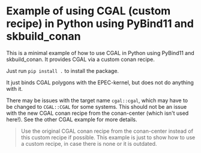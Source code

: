 # Example of using CGAL (custom recipe) in Python using PyBind11 and skbuild_conan

This is a minimal example of how to use CGAL in Python using PyBind11 and skbuild_conan.
It provides CGAL via a custom conan recipe.

Just run `pip install .` to install the package.

It just binds CGAL polygons with the EPEC-kernel, but does not do anything with it.

There may be issues with the target name `cgal::cgal`, which may have to be changed to `CGAL::CGAL` for some systems. This should not be an issue with the new CGAL conan recipe from the conan-center (which isn't used here!).
See the other  CGAL example for more details.

> Use the original CGAL conan recipe from the conan-center instead of this custom recipe if possible.
> This example is just to show how to use a custom recipe, in case there is none or it is outdated.